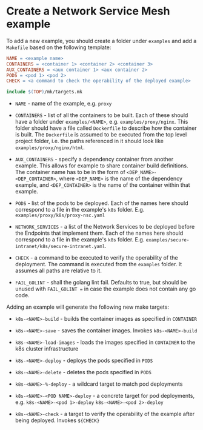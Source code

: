 # Create a Network Service Mesh example

To add a new example, you should create a folder under `examples` and add a `Makefile` based on the following template:

```Makefile
NAME = <example name>
CONTAINERS = <container 1> <container 2> <container 3>
AUX_CONTAINERS = <aux container 1> <aux container 2>
PODS = <pod 1> <pod 2>
CHECK = <a command to check the operability of the deployed example>

include $(TOP)/mk/targets.mk
```

* `NAME` - name of the example, e.g. `proxy`

* `CONTAINERS` - list of all the containers to be built. Each of these should have a folder under `examples/<NAME>`, e.g. `examples/proxy/nginx`. This folder should have a file called `Dockerfile` to describe how the container is built. The `Dockerfile` is assumed to be executed from the top level project folder, i.e. the paths referenced in it should look like `examples/proxy/nginx/html`.

* `AUX_CONTAINERS` - specify a dependency container from another example. This allows for example to share container build definitions. The container name has to be in the form of `<DEP_NAME>-<DEP_CONTAINER>`, where `<DEP_NAME>` is the name of the dependency example, and `<DEP_CONTAINER>` is the name of the container within that example.

* `PODS` - list of the pods to be deployed. Each of the names here should correspond to a file in the example's `k8s` folder. E.g. `examples/proxy/k8s/proxy-nsc.yaml`

* `NETWORK_SERVICES` - a list of the Network Services to be deployed before the Endpoints that implement them. Each of the names here should correspond to a file in the example's `k8s` folder. E.g. `examples/secure-intranet/k8s/secure-intranet.yaml`.

* `CHECK` - a command to be executed to verify the operability of the deployment. The command is executed from the `examples` folder. It assumes all paths are relative to it.

* `FAIL_GOLINT` - shall the golang lint fail. Defaults to true, but should be unused with `FAIL_GOLINT =` in case the example does not contain any go code.

Adding an example will generate the following new make targets:

* `k8s-<NAME>-build` - builds the container images as specified in `CONTAINER`

* `k8s-<NAME>-save` - saves the container images. Invokes `k8s-<NAME>-build`

* `k8s-<NAME>-load-images` - loads the images specified in `CONTAINER` to the k8s cluster infrastructure

* `k8s-<NAME>-deploy` - deploys the pods specified in `PODS`

* `k8s-<NAME>-delete` - deletes the pods specified in `PODS`

* `k8s-<NAME>-%-deploy` - a wildcard target to match pod deployments

* `k8s-<NAME>-<POD NAME>-deploy` - a concrete target for pod deployments, e.g. `k8s-<NAME>-<pod 1>-deploy` `k8s-<NAME>-<pod 2>-deploy`

* `k8s-<NAME>-check` - a target to verify the operability of the example after being deployed. Invokes `${CHECK}`
